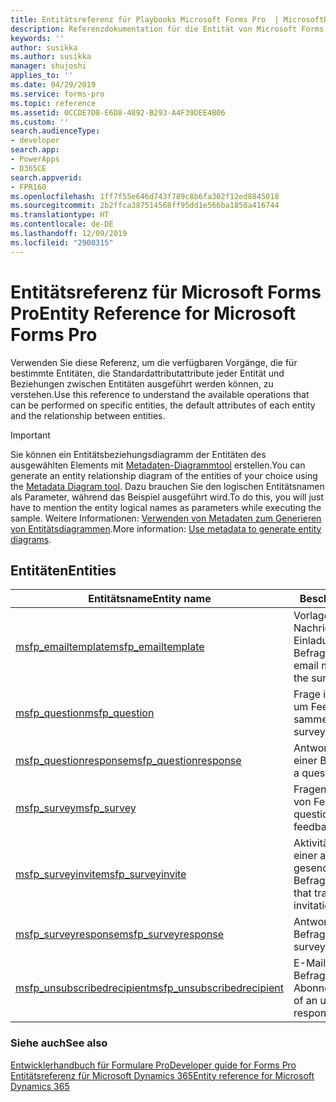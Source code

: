 ```yaml
---
title: Entitätsreferenz für Playbooks Microsoft Forms Pro  | MicrosoftDocs
description: Referenzdokumentation für die Entität von Microsoft Forms Pro.
keywords: ''
author: susikka
ms.author: susikka
manager: shujoshi
applies_to: ''
ms.date: 04/29/2019
ms.service: forms-pro
ms.topic: reference
ms.assetid: 0CCDE7D8-E6D8-4892-B293-A4F39DEE4B06
ms.custom: ''
search.audienceType:
- developer
search.app:
- PowerApps
- D365CE
search.appverid:
- FPR160
ms.openlocfilehash: 1ff7f55e646d743f789c8b6fa302f12ed8845018
ms.sourcegitcommit: 2b2ffca387514568ff95dd1e566ba1850a416744
ms.translationtype: HT
ms.contentlocale: de-DE
ms.lasthandoff: 12/09/2019
ms.locfileid: "2900315"
---
```

# <a name="entity-reference-for-microsoft-forms-pro"></a><span data-ttu-id="13677-103">Entitätsreferenz für Microsoft Forms Pro</span><span class="sxs-lookup"><span data-stu-id="13677-103">Entity Reference for Microsoft Forms Pro</span></span>

<span data-ttu-id="13677-104">Verwenden Sie diese Referenz, um die verfügbaren Vorgänge, die für bestimmte Entitäten, die Standardattributattribute jeder Entität und Beziehungen zwischen Entitäten ausgeführt werden können, zu verstehen.</span><span class="sxs-lookup"><span data-stu-id="13677-104">Use this reference to understand the available operations that can be performed on specific entities, the default attributes of each entity and the relationship between entities.</span></span>

> [!IMPORTANT]
> <span data-ttu-id="13677-105">Sie können ein Entitätsbeziehungsdiagramm der Entitäten des ausgewählten Elements mit [Metadaten-Diagrammtool](https://code.msdn.microsoft.com/Sample-of-generating-a0ba0e47) erstellen.</span><span class="sxs-lookup"><span data-stu-id="13677-105">You can generate an entity relationship diagram of the entities of your choice using the [Metadata Diagram tool](https://code.msdn.microsoft.com/Sample-of-generating-a0ba0e47).</span></span> <span data-ttu-id="13677-106">Dazu brauchen Sie den logischen Entitätsnamen als Parameter, während das Beispiel ausgeführt wird.</span><span class="sxs-lookup"><span data-stu-id="13677-106">To do this, you will just have to mention the entity logical names as parameters while executing the sample.</span></span> <span data-ttu-id="13677-107">Weitere Informationen: [Verwenden von Metadaten zum Generieren von Entitätsdiagrammen](https://docs.microsoft.com/dynamics365/customer-engagement/developer/use-metadata-generate-entity-diagrams).</span><span class="sxs-lookup"><span data-stu-id="13677-107">More information: [Use metadata to generate entity diagrams](https://docs.microsoft.com/dynamics365/customer-engagement/developer/use-metadata-generate-entity-diagrams).</span></span>

## <a name="entities"></a><span data-ttu-id="13677-108">Entitäten</span><span class="sxs-lookup"><span data-stu-id="13677-108">Entities</span></span>

|<span data-ttu-id="13677-109">Entitätsname</span><span class="sxs-lookup"><span data-stu-id="13677-109">Entity name</span></span>|<span data-ttu-id="13677-110">Beschreibung</span><span class="sxs-lookup"><span data-stu-id="13677-110">Description</span></span>|
|------|------|
|[<span data-ttu-id="13677-111">msfp_emailtemplate</span><span class="sxs-lookup"><span data-stu-id="13677-111">msfp_emailtemplate</span></span>](reference/entities/msfp_emailtemplate.md)|<span data-ttu-id="13677-112">Vorlage für eine E-Mail-Nachricht mit dem Einladungslink für die Befragung</span><span class="sxs-lookup"><span data-stu-id="13677-112">Template for an email message that contains the survey invitation link.</span></span>|
|[<span data-ttu-id="13677-113">msfp_question</span><span class="sxs-lookup"><span data-stu-id="13677-113">msfp_question</span></span>](reference/entities/msfp_question.md)|<span data-ttu-id="13677-114">Frage in einer Befragung, um Feedback zu sammeln</span><span class="sxs-lookup"><span data-stu-id="13677-114">Question in a survey to collect feedback.</span></span>|
|[<span data-ttu-id="13677-115">msfp_questionresponse</span><span class="sxs-lookup"><span data-stu-id="13677-115">msfp_questionresponse</span></span>](reference/entities/msfp_questionresponse.md)|<span data-ttu-id="13677-116">Antwort auf eine Frage in einer Befragung</span><span class="sxs-lookup"><span data-stu-id="13677-116">Response to a question in a survey.</span></span>|
|[<span data-ttu-id="13677-117">msfp_survey</span><span class="sxs-lookup"><span data-stu-id="13677-117">msfp_survey</span></span>](reference/entities/msfp_survey.md)|<span data-ttu-id="13677-118">Fragensatz zum Sammeln von Feedback</span><span class="sxs-lookup"><span data-stu-id="13677-118">Set of questions to collect feedback.</span></span>|
|[<span data-ttu-id="13677-119">msfp_surveyinvite</span><span class="sxs-lookup"><span data-stu-id="13677-119">msfp_surveyinvite</span></span>](reference/entities/msfp_surveyinvite.md)|<span data-ttu-id="13677-120">Aktivität zur Nachverfolgung einer an eine Person gesendete Befragungseinladung</span><span class="sxs-lookup"><span data-stu-id="13677-120">Activity that tracks a survey invitation sent to a person.</span></span>|
|[<span data-ttu-id="13677-121">msfp_surveyresponse</span><span class="sxs-lookup"><span data-stu-id="13677-121">msfp_surveyresponse</span></span>](reference/entities/msfp_surveyresponse.md)|<span data-ttu-id="13677-122">Antwort auf eine Befragung</span><span class="sxs-lookup"><span data-stu-id="13677-122">Response to a survey.</span></span>|
|[<span data-ttu-id="13677-123">msfp_unsubscribedrecipient</span><span class="sxs-lookup"><span data-stu-id="13677-123">msfp_unsubscribedrecipient</span></span>](reference/entities/msfp_unsubscribedrecipient.md)|<span data-ttu-id="13677-124">E-Mail-Adresse des Befragten ohne Abonnement</span><span class="sxs-lookup"><span data-stu-id="13677-124">Email address of an unsubscribed respondent.</span></span>|

### <a name="see-also"></a><span data-ttu-id="13677-125">Siehe auch</span><span class="sxs-lookup"><span data-stu-id="13677-125">See also</span></span>

[<span data-ttu-id="13677-126">Entwicklerhandbuch für Formulare Pro</span><span class="sxs-lookup"><span data-stu-id="13677-126">Developer guide for Forms Pro</span></span>](developer-guide.md)<br />
[<span data-ttu-id="13677-127">Entitätsreferenz für Microsoft Dynamics 365</span><span class="sxs-lookup"><span data-stu-id="13677-127">Entity reference for Microsoft Dynamics 365</span></span>](/dynamics365/customer-engagement/developer/about-entity-reference)
